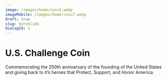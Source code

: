 ```yaml
---
image: /images/home/coin1.webp
imageMobile: /images/home/coin7.webp
draft: true
slug: heroSlide
dialogId: 1
---
```


# U.S. Challenge Coin
Commemorating the 250th anniversary of the founding of the United States and giving back to it’s heroes that Protect, Support, and Honor America.